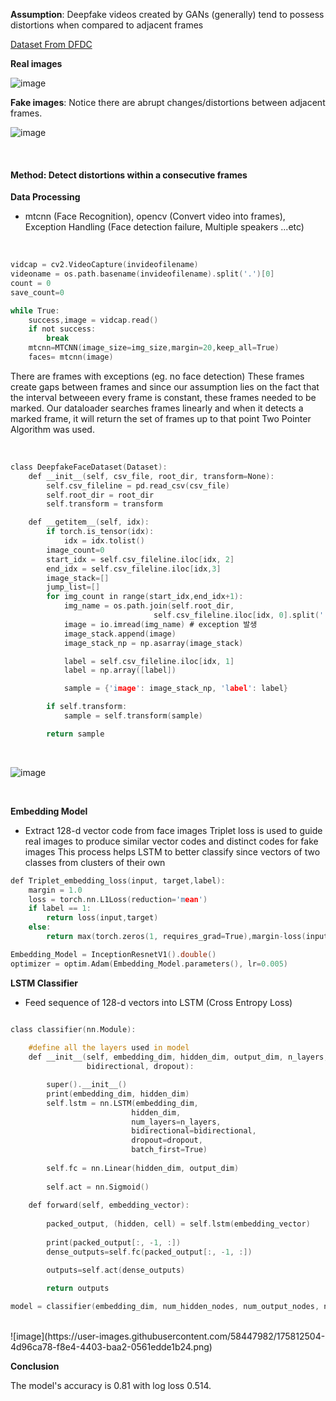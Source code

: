 **Assumption**: Deepfake videos created by GANs (generally) tend to possess distortions when compared to adjacent frames
<br/>

[Dataset From DFDC](https://ai.facebook.com/datasets/dfdc/)

**Real images**

![image](https://user-images.githubusercontent.com/58447982/175811325-ccce2c7f-af76-49ff-ab0c-8a83424c5d58.png)


**Fake images**: Notice there are abrupt changes/distortions between adjacent frames. 

![image](https://user-images.githubusercontent.com/58447982/175812221-08224f61-bf8e-4ea4-80b3-b679ff6c84d3.png)

<br/>

#### Method: Detect distortions within a consecutive frames
**Data Processing**
- mtcnn (Face Recognition), opencv (Convert video into frames), Exception Handling (Face detection failure, Multiple speakers ...etc)
<br/>

```c
vidcap = cv2.VideoCapture(invideofilename)
videoname = os.path.basename(invideofilename).split('.')[0]
count = 0
save_count=0

while True:
    success,image = vidcap.read()
    if not success:
        break
    mtcnn=MTCNN(image_size=img_size,margin=20,keep_all=True)
    faces= mtcnn(image)
```

There are frames with exceptions (eg. no face detection)
These frames create gaps between frames and since our assumption lies on the fact that the interval betweeen every frame is constant, 
these frames needed to be marked. Our dataloader searches frames linearly and when it detects a marked frame, it will return the set of frames up to that point
Two Pointer Algorithm was used.

<br/>

```c
class DeepfakeFaceDataset(Dataset):
    def __init__(self, csv_file, root_dir, transform=None):
        self.csv_fileline = pd.read_csv(csv_file)
        self.root_dir = root_dir
        self.transform = transform

    def __getitem__(self, idx):
        if torch.is_tensor(idx):
            idx = idx.tolist()
        image_count=0
        start_idx = self.csv_fileline.iloc[idx, 2]
        end_idx = self.csv_fileline.iloc[idx,3]
        image_stack=[]
        jump_list=[]
        for img_count in range(start_idx,end_idx+1):
            img_name = os.path.join(self.root_dir,
                                self.csv_fileline.iloc[idx, 0].split('.')[0]+'_{0:05d}.jpg'.format(img_count))
            image = io.imread(img_name) # exception 발생
            image_stack.append(image)
            image_stack_np = np.asarray(image_stack)

            label = self.csv_fileline.iloc[idx, 1]
            label = np.array([label])

            sample = {'image': image_stack_np, 'label': label}

        if self.transform:
            sample = self.transform(sample)

        return sample
```

<br/>

![image](https://user-images.githubusercontent.com/58447982/175812389-76898be4-6cf8-4856-8856-ef12b9c5cc7c.png)

<br/>




**Embedding Model**
- Extract 128-d vector code from face images
Triplet loss is used to guide real images to produce similar vector codes and distinct codes for fake images
This process helps LSTM to better classify since vectors of two classes from clusters of their own 


```c
def Triplet_embedding_loss(input, target,label):
    margin = 1.0
    loss = torch.nn.L1Loss(reduction='mean')
    if label == 1:
        return loss(input,target)
    else:
        return max(torch.zeros(1, requires_grad=True),margin-loss(input,target))

Embedding_Model = InceptionResnetV1().double()
optimizer = optim.Adam(Embedding_Model.parameters(), lr=0.005)
```

**LSTM Classifier**
- Feed sequence of 128-d vectors into LSTM (Cross Entropy Loss)

```c

class classifier(nn.Module):
    
    #define all the layers used in model
    def __init__(self, embedding_dim, hidden_dim, output_dim, n_layers, 
                 bidirectional, dropout):

        super().__init__()          
        print(embedding_dim, hidden_dim)
        self.lstm = nn.LSTM(embedding_dim, 
                           hidden_dim, 
                           num_layers=n_layers, 
                           bidirectional=bidirectional, 
                           dropout=dropout,
                           batch_first=True)
        
        self.fc = nn.Linear(hidden_dim, output_dim)
        
        self.act = nn.Sigmoid()
        
    def forward(self, embedding_vector):
        
        packed_output, (hidden, cell) = self.lstm(embedding_vector)
        
        print(packed_output[:, -1, :])
        dense_outputs=self.fc(packed_output[:, -1, :])

        outputs=self.act(dense_outputs)
        
        return outputs

model = classifier(embedding_dim, num_hidden_nodes, num_output_nodes, num_layers, bidirectional=False, dropout=dropout)

```
<br/>
![image](https://user-images.githubusercontent.com/58447982/175812504-4d96ca78-f8e4-4403-baa2-0561edde1b24.png)
<br/>

**Conclusion**

The model's accuracy is 0.81 with log loss 0.514.


